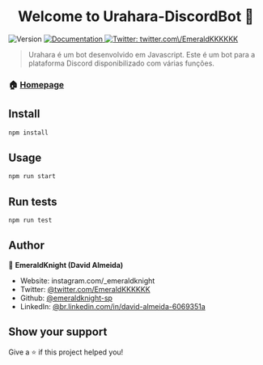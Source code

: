 <h1 align="center">Welcome to Urahara-DiscordBot 🤖</h1>
<p>
  <img alt="Version" src="https://img.shields.io/badge/version-1.0.1-blue.svg?cacheSeconds=2592000" />
  <a href="https://github.com/emeraldknight-sp/Urahara-DiscordBot" target="_blank">
    <img alt="Documentation" src="https://img.shields.io/badge/documentation-yes-brightgreen.svg" />
  </a>
  <a href="https://twitter.com/twitter.com/EmeraldKKKKKK" target="_blank">
    <img alt="Twitter: twitter.com\/EmeraldKKKKKK" src="https://img.shields.io/twitter/follow/twitter.com/EmeraldKKKKKK.svg?style=social" />
  </a>
</p>

> Urahara é um bot desenvolvido em Javascript. Este é um bot para a plataforma Discord disponibilizado com várias funções.

### 🏠 [Homepage](https://github.com/emeraldknight-sp/Urahara-DiscordBot)

## Install

```sh
npm install
```

## Usage

```sh
npm run start
```

## Run tests

```sh
npm run test
```

## Author

👤 **EmeraldKnight (David Almeida)**

* Website: instagram.com/_emeraldknight
* Twitter: [@twitter.com/EmeraldKKKKKK](https://twitter.com/twitter.com/EmeraldKKKKKK)
* Github: [@emeraldknight-sp](https://github.com/emeraldknight-sp)
* LinkedIn: [@br.linkedin.com/in/david-almeida-6069351a](https://linkedin.com/in/br.linkedin.com/in/david-almeida-6069351a)

## Show your support

Give a ⭐️ if this project helped you!
